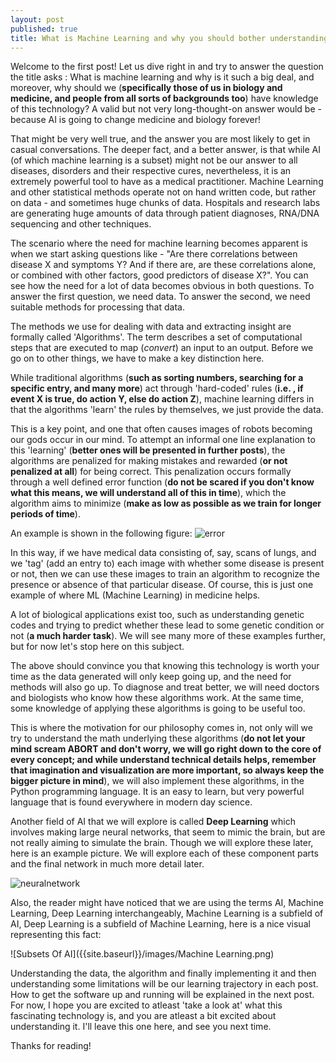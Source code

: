 ```yaml
---
layout: post
published: true
title: What is Machine Learning and why you should bother understanding
---
```

Welcome to the first post! Let us dive right in and try to answer the question the title asks : What is machine learning and why is it such a big deal, and moreover, why should we (**specifically those of us in biology and medicine, and people from all sorts of backgrounds too**) have knowledge of this technology? A valid but not very long-thought-on answer would be - because AI is going to change medicine and biology forever! 


That might be very well true, and the answer you are most likely to get in casual conversations. The deeper fact, and a better answer, is that while AI (of which machine learning is a subset) might not be our answer to all diseases, disorders and their respective cures, nevertheless, it is an extremely powerful tool to have as a medical practitioner. Machine Learning and other statistical methods operate not on hand written code, but rather on data - and sometimes huge chunks of data. Hospitals and research labs are generating huge amounts of data through patient diagnoses, RNA/DNA sequencing and other techniques.


The scenario where the need for machine learning becomes apparent is when we start asking questions like - "Are there correlations between disease X and symptoms Y? And if there are, are these correlations alone, or combined with other factors, good predictors of disease X?". You can see how the need for a lot of data becomes obvious in both questions. To answer the first question, we need data. To answer the second, we need suitable methods for processing that data. 


The methods we use for dealing with data and extracting insight are formally called 'Algorithms'. The term describes a set of computational steps that are executed to map (_convert_) an input to an output. Before we go on to other things, we have to make a key distinction here. 

While traditional algorithms (**such as sorting numbers, searching for a specific entry, and many more**) act through 'hard-coded' rules (**i.e. , if event X is true, do action Y, else do action Z**), machine learning differs in that the algorithms 'learn' the rules by themselves, we just provide the data. 

This is a key point, and one that often causes images of robots becoming our gods occur in our mind. To attempt an informal one line explanation to this 'learning' (**better ones will be presented in further posts**), the algorithms are penalized for making mistakes and rewarded (**or not penalized at all**) for being correct. This penalization occurs formally through a well defined error function (**do not be scared if you don't know what this means, we will understand all of this in time**), which the algorithm aims to minimize (**make as low as possible as we train for longer periods of time**).

An example is shown in the following figure: 
![error]({{site.baseurl}}/images/gradient_descent_error_by_iteration.png)


In this way, if we have medical data consisting of, say, scans of lungs, and we 'tag' (add an entry to) each image with whether some disease is present or not, then we can use these images to train an algorithm to recognize the presence or absence of that particular disease. Of course, this is just one example of where ML (Machine Learning) in medicine helps. 

A lot of biological applications exist too, such as understanding genetic codes and trying to predict whether these lead to some genetic condition or not (**a much harder task**). We will see many more of these examples further, but for now let's stop here on this subject. 

The above should convince you that knowing this technology is worth your time as the data generated will only keep going up, and the need for methods will also go up. To diagnose and treat better, we will need doctors and biologists who know how these algorithms work. At the same time, some knowledge of applying these algorithms is going to be useful too. 

This is where the motivation for our philosophy comes in, not only will we try to understand the math underlying these algorithms (**do not let your mind scream ABORT and don't worry, we will go right down to the core of every concept; and while understand technical details helps, remember that imagination and visualization are more important, so always keep the bigger picture in mind**), we will also implement these algorithms, in the Python programming language. It is an easy to learn, but very powerful language that is found everywhere in modern day science. 

Another field of AI that we will explore is called **Deep Learning** which involves making large neural networks, that seem to mimic the brain, but are not really aiming to simulate the brain. Though we will explore these later, here is an example picture. We will explore each of these component parts and the final network in much more detail later.

![neuralnetwork]({{site.baseurl}}/images/neuralnetwork.jpeg)


Also, the reader might have noticed that we are using the terms AI, Machine Learning, Deep Learning interchangeably, Machine Learning is a subfield of AI, Deep Learning is a subfield of Machine Learning, here is a nice visual representing this fact:

![Subsets Of AI]({{site.baseurl}}/images/Machine Learning.png)

Understanding the data, the algorithm and finally implementing it and then understanding some limitations will be our learning trajectory in each post. How to get the software up and running will be explained in the next post. For now, I hope you are excited to atleast 'take a look at' what this fascinating technology is, and you are atleast a bit excited about understanding it. I'll leave this one here, and see you next time. 

Thanks for reading!
